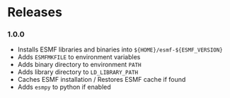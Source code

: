 # Releases

### 1.0.0

- Installs ESMF libraries and binaries into `${HOME}/esmf-${ESMF_VERSION}`
- Adds `ESMFMKFILE` to environment variables
- Adds binary directory to environment `PATH`
- Adds library directory to `LD_LIBRARY_PATH`
- Caches ESMF installation / Restores ESMF cache if found
- Adds `esmpy` to python if enabled
